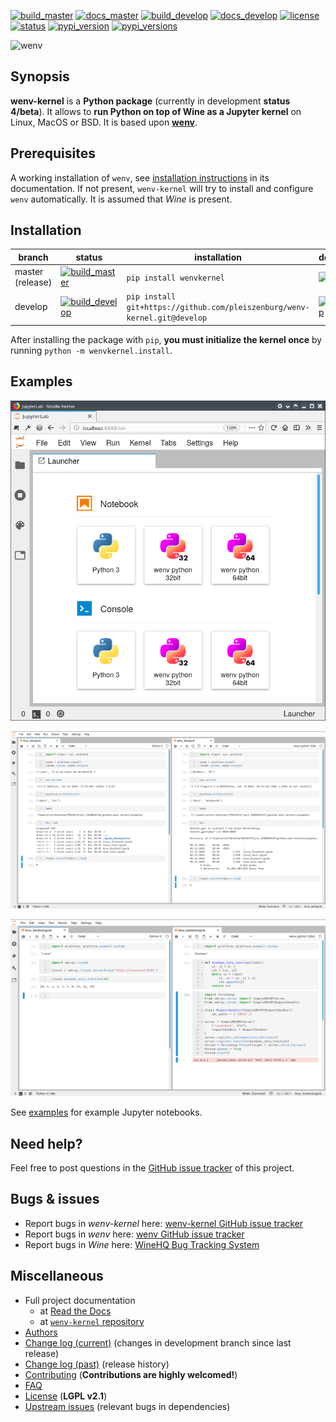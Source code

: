 [![build_master](https://img.shields.io/travis/pleiszenburg/wenv-kernel/master.svg?style=flat-square "Build Status: master / release")](https://travis-ci.org/pleiszenburg/wenv-kernel)
[![docs_master](https://readthedocs.org/projects/wenv-kernel/badge/?version=latest&style=flat-square "Documentation Status: master / release")](https://wenv-kernel.readthedocs.io/en/latest/)
[![build_develop](https://img.shields.io/travis/pleiszenburg/wenv-kernel/develop.svg?style=flat-square "Build Status: development branch")](https://travis-ci.org/pleiszenburg/wenv-kernel)
[![docs_develop](https://readthedocs.org/projects/wenv-kernel/badge/?version=develop&style=flat-square "Documentation Status: development branch")](https://wenv-kernel.readthedocs.io/en/develop/)
[![license](https://img.shields.io/pypi/l/wenvkernel.svg?style=flat-square "Internet Systems Consortium License")](https://github.com/pleiszenburg/wenv-kernel/blob/master/LICENSE)
[![status](https://img.shields.io/pypi/status/wenvkernel.svg?style=flat-square "Project Development Status")](https://github.com/pleiszenburg/wenv-kernel/issues)
[![pypi_version](https://img.shields.io/pypi/v/wenvkernel.svg?style=flat-square "Project Development Status")](https://pypi.python.org/pypi/wenvkernel)
[![pypi_versions](https://img.shields.io/pypi/pyversions/wenvkernel.svg?style=flat-square "Available on PyPi - the Python Package Index")](https://pypi.python.org/pypi/wenvkernel)

![wenv](http://www.pleiszenburg.de/wenv-kernel_logo.png)

## Synopsis

**wenv-kernel** is a **Python package** (currently in development **status 4/beta**). It allows to **run Python on top of Wine as a Jupyter kernel** on Linux, MacOS or BSD. It is based upon **[wenv](https://github.com/pleiszenburg/wenv)**.

## Prerequisites

A working installation of `wenv`, see [installation instructions](https://wenv.readthedocs.io/en/latest/installation.html) in its documentation. If not present, `wenv-kernel` will try to install and configure `wenv` automatically. It is assumed that *Wine* is present.

## Installation

| branch | status | installation | documentation |
| --- | --- | --- | --- |
| master (release) | [![build_master](https://img.shields.io/travis/pleiszenburg/wenv-kernel/master.svg?style=flat-square "Build Status: master / release")](https://github.com/pleiszenburg/wenv-kernel/blob/master/LICENSE) | `pip install wenvkernel` | [![docs_master](https://readthedocs.org/projects/wenv-kernel/badge/?version=latest&style=flat-square "Documentation Status: master / release")](https://wenv-kernel.readthedocs.io/en/latest/) |
| develop | [![build_develop](https://img.shields.io/travis/pleiszenburg/wenv-kernel/develop.svg?style=flat-square "Build Status: development branch")](https://wenv-kernel.readthedocs.io/en/develop/) | `pip install git+https://github.com/pleiszenburg/wenv-kernel.git@develop` | [![docs_develop](https://readthedocs.org/projects/wenv-kernel/badge/?version=develop&style=flat-square "Documentation Status: development branch")](https://github.com/pleiszenburg/wenv-kernel/blob/master/LICENSE) |

After installing the package with `pip`, **you must initialize the kernel once** by running ``python -m wenvkernel.install``.

## Examples

![launcher](https://github.com/pleiszenburg/wenv-kernel/blob/master/docs/launcher.png?raw=true "launcher")

![platform](https://github.com/pleiszenburg/wenv-kernel/blob/master/docs/platform.png?raw=true "platform")

![ipc](https://github.com/pleiszenburg/wenv-kernel/blob/master/docs/ipc.png?raw=true "ipc")

See [examples](https://github.com/pleiszenburg/wenv-kernel/blob/master/examples) for example Jupyter notebooks.

## Need help?

Feel free to post questions in the [GitHub issue tracker](https://github.com/pleiszenburg/wenv-kernel/labels/question) of this project.

## Bugs & issues

- Report bugs in *wenv-kernel* here: [wenv-kernel GitHub issue tracker](https://github.com/pleiszenburg/wenv-kernel/issues)
- Report bugs in *wenv* here: [wenv GitHub issue tracker](https://github.com/pleiszenburg/wenv/issues)
- Report bugs in *Wine* here: [WineHQ Bug Tracking System](https://bugs.winehq.org/)

## Miscellaneous

- Full project documentation
    - at [Read the Docs](http://wenv-kernel.readthedocs.io/en/latest/)
    - at [`wenv-kernel` repository](https://github.com/pleiszenburg/wenv-kernel/blob/master/docs/index.rst)
- [Authors](https://github.com/pleiszenburg/wenv-kernel/blob/master/AUTHORS.md)
- [Change log (current)](https://github.com/pleiszenburg/wenv-kernel/blob/develop/CHANGES.md) (changes in development branch since last release)
- [Change log (past)](https://github.com/pleiszenburg/wenv-kernel/blob/master/CHANGES.md) (release history)
- [Contributing](https://github.com/pleiszenburg/wenv-kernel/blob/master/CONTRIBUTING.md) (**Contributions are highly welcomed!**)
- [FAQ](http://wenv-kernel.readthedocs.io/en/stable/faq.html)
- [License](https://github.com/pleiszenburg/wenv-kernel/blob/master/LICENSE) (**LGPL v2.1**)
- [Upstream issues](https://github.com/pleiszenburg/wenv-kernel/issues?q=is%3Aissue+is%3Aopen+label%3Aupstream) (relevant bugs in dependencies)
